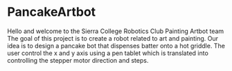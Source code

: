 # PancakeArtbot

Hello and welcome to the Sierra College Robotics Club Painting Artbot team
The goal of this project is to create a robot related to art and painting.  Our idea is to design a pancake bot that dispenses batter onto a hot griddle. The user control the x and y axis using a pen tablet which is translated into controlling the stepper motor direction and steps.
